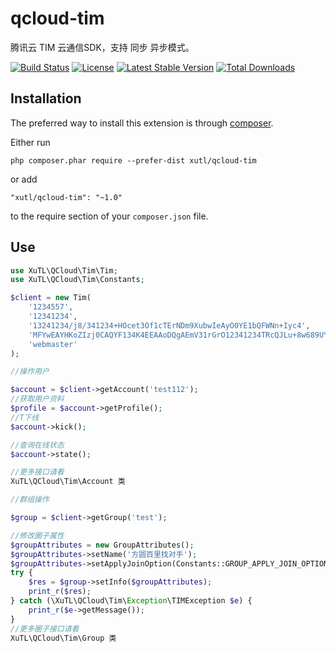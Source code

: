 # qcloud-tim

腾讯云 TIM 云通信SDK，支持 同步 异步模式。

[![Build Status](https://travis-ci.org/xutl/qcloud-tim.svg?branch=master)](https://travis-ci.org/xutl/qcloud-tim)
[![License](https://poser.pugx.org/xutl/qcloud-tim/license.svg)](https://packagist.org/packages/xutl/qcloud-tim)
[![Latest Stable Version](https://poser.pugx.org/xutl/qcloud-tim/v/stable.png)](https://packagist.org/packages/xutl/qcloud-tim)
[![Total Downloads](https://poser.pugx.org/xutl/qcloud-tim/downloads.png)](https://packagist.org/packages/xutl/qcloud-tim)


## Installation

The preferred way to install this extension is through [composer](http://getcomposer.org/download/).

Either run

```
php composer.phar require --prefer-dist xutl/qcloud-tim
```

or add

```
"xutl/qcloud-tim": "~1.0"
```

to the require section of your `composer.json` file.

## Use

```php
use XuTL\QCloud\Tim\Tim;
use XuTL\QCloud\Tim\Constants;

$client = new Tim(
    '1234557',
    '12341234',
    '13241234/j8/341234+HOcet3Of1cTErNDm9XubwIeAyO0YE1bQFWNn+Iyc4',
    'MFYwEAYHKoZIzj0CAQYF134K4EEAAoDQgAEmV31rGrO12341234TRcQJLu+8w689UYMxsZE06WUKwEQCCwCBh6PhznHrdzn9XExKzQ5vV7m8CHgMjtGBNW0BVjZ/iMnOA==',
    'webmaster'
);

//操作用户

$account = $client->getAccount('test112');
//获取用户资料
$profile = $account->getProfile();
//T下线
$account->kick();

//查询在线状态
$account->state();

//更多接口请看 
XuTL\QCloud\Tim\Account 类

//群组操作

$group = $client->getGroup('test');

//修改圈子属性
$groupAttributes = new GroupAttributes();
$groupAttributes->setName('方圆百里找对手');
$groupAttributes->setApplyJoinOption(Constants::GROUP_APPLY_JOIN_OPTION_FreeAccess);
try {
    $res = $group->setInfo($groupAttributes);
    print_r($res);
} catch (\XuTL\QCloud\Tim\Exception\TIMException $e) {
    print_r($e->getMessage());
}
//更多圈子接口请看 
XuTL\QCloud\Tim\Group 类
```

